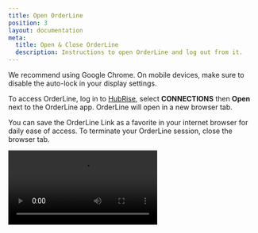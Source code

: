 ```yaml
---
title: Open OrderLine
position: 3
layout: documentation
meta:
  title: Open & Close OrderLine
  description: Instructions to open OrderLine and log out from it.
---
```


We recommend using Google Chrome. On mobile devices, make sure to disable the auto-lock in your display settings.

To access OrderLine, log in to [HubRise](https://manager.hubrise.com), select **CONNECTIONS** then **Open** next to the OrderLine app. OrderLine will open in a new browser tab.

You can save the OrderLine Link as a favorite in your internet browser for daily ease of access. To terminate your OrderLine session, close the browser tab.

<video controls title="OrderLine Log in to OrderLine">
  <source src="../images/005-en-login-orderline.webm" type="video/webm"/>
</video>
